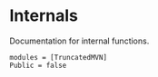 # Internals

Documentation for internal functions.

```@autodocs
modules = [TruncatedMVN]
Public = false
```
